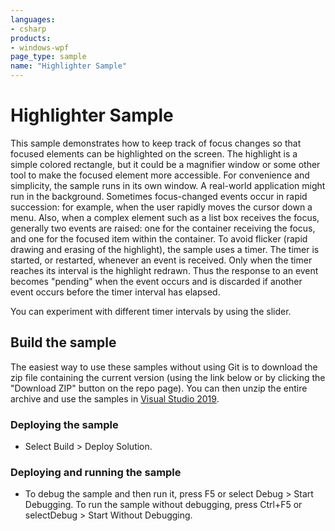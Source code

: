 ```yaml
---
languages:
- csharp
products:
- windows-wpf
page_type: sample
name: "Highlighter Sample"
---
```


# Highlighter Sample
This sample demonstrates how to keep track of focus changes so that focused elements can be highlighted on the screen. The highlight is a simple colored rectangle, but it could be a magnifier window or some other tool to make the focused element more accessible.
For convenience and simplicity, the sample runs in its own window. A real-world application might run in the background.
Sometimes focus-changed events occur in rapid succession: for example, when the user rapidly moves the cursor down a menu. Also, when a complex element such as a list box receives the focus, generally two events are raised: one for the container receiving the focus, and one for the focused item within the container. To avoid flicker (rapid drawing and erasing of the highlight), the sample uses a timer. The timer is started, or restarted, whenever an event is received. Only when the timer reaches its interval is the highlight redrawn. Thus the response to an event becomes "pending" when the event occurs and is discarded if another event occurs before the timer interval has elapsed.

You can experiment with different timer intervals by using the slider.

## Build the sample
The easiest way to use these samples without using Git is to download the zip file containing the current version (using the link below or by clicking the "Download ZIP" button on the repo page). You can then unzip the entire archive and use the samples in [Visual Studio 2019](https://www.visualstudio.com/wpf-vs).

### Deploying the sample
- Select Build > Deploy Solution. 

### Deploying and running the sample
- To debug the sample and then run it, press F5 or select Debug >  Start Debugging. To run the sample without debugging, press Ctrl+F5 or selectDebug > Start Without Debugging. 


